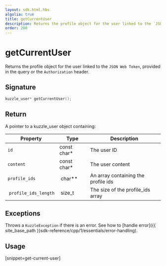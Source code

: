 ```yaml
---
layout: sdk.html.hbs
algolia: true
title: getCurrentUser
description: Returns the profile object for the user linked to the `JSON Web Token`
order: 200
---
```


# getCurrentUser

Returns the profile object for the user linked to the `JSON Web Token`, provided in the query or the `Authorization` header.

## Signature

```cpp
kuzzle_user* getCurrentUser();
```

## Return

A pointer to a kuzzle_user object containing:

| Property     | Type    | Description                       |
| ---------- | ------- | --------------------------------- |
| `id` | const char* | The user ID |
| `content` | const char* | The user content |
| `profile_ids` | char** | An array containing the profile ids |
| `profile_ids_length` | size_t | The size of the profile_ids array |

## Exceptions

Throws a `KuzzleException` if there is an error. See how to [handle error]({{ site_base_path }}sdk-reference/cpp/1/essentials/error-handling).

## Usage

[snippet=get-current-user]
